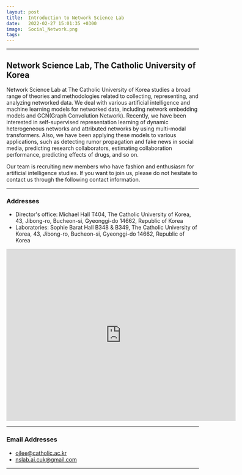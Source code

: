 ```yaml
---
layout: post
title:  Introduction to Network Science Lab 
date:   2022-02-27 15:01:35 +0300
image:  Social_Network.png
tags:   
---
```


***
## Network Science Lab, The Catholic University of Korea

Network Science Lab at The Catholic University of Korea studies a broad range of theories and methodologies related to collecting, representing, and analyzing networked data. We deal with various artificial intelligence and machine learning models for networked data, including network embedding models and GCN(Graph Convolution Network). Recently, we have been interested in self-supervised representation learning of dynamic heterogeneous networks and attributed networks by using multi-modal transformers. Also, we have been applying these models to various applications, such as detecting rumor propagation and fake news in social media, predicting research collaborators, estimating collaboration performance, predicting effects of drugs, and so on.

Our team is recruiting new members who have fashion and enthusiasm for artificial intelligence studies. If you want to join us, please do not hesitate to contact us through the following contact information.

***
### Addresses

* Director's office: Michael Hall T404, The Catholic University of Korea, 43, Jibong-ro, Bucheon-si, Gyeonggi-do 14662, Republic of Korea
* Laboratories: Sophie Barat Hall B348 & B349, The Catholic University of Korea, 43, Jibong-ro, Bucheon-si, Gyeonggi-do 14662, Republic of Korea

<div class="gmap">
  <iframe src="https://www.google.com/maps/embed?pb=!1m18!1m12!1m3!1d791.4723252778355!2d126.80200158589973!3d37.48693857838225!2m3!1f0!2f0!3f0!3m2!1i1024!2i768!4f13.1!3m3!1m2!1s0x357b62c22341bd79%3A0x13730f14a1fc72e!2z6rCA7Yao66at64yA7ZWZ6rWQIOyEseyLrOq1kOyglQ!5e0!3m2!1sko!2skr!4v1651584191104!5m2!1sko!2skr" width="600" height="450" style="border:0;" allowfullscreen="" loading="lazy" referrerpolicy="no-referrer-when-downgrade"></iframe>
</div>

***
### Email Addresses

* ojlee@catholic.ac.kr
* nslab.ai.cuk@gmail.com



***

